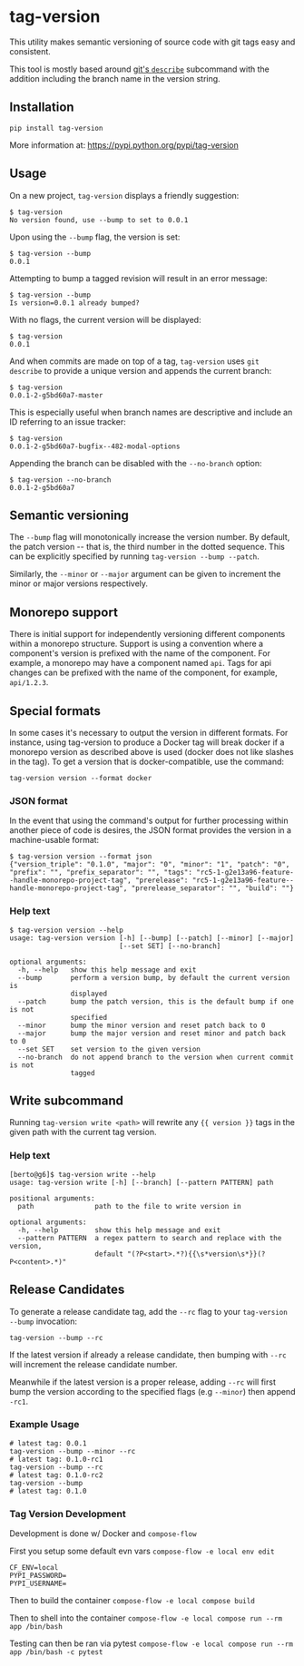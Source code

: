 # tag-version

This utility makes semantic versioning of source code with git tags easy and consistent.

This tool is mostly based around [git's `describe`](https://git-scm.com/docs/git-describe) subcommand with the addition including the branch name in the version string.


## Installation

```
pip install tag-version
```

More information at: https://pypi.python.org/pypi/tag-version


## Usage

On a new project, `tag-version` displays a friendly suggestion:

```
$ tag-version
No version found, use --bump to set to 0.0.1
```

Upon using the `--bump` flag, the version is set:

```
$ tag-version --bump
0.0.1
```

Attempting to bump a tagged revision will result in an error message:

```
$ tag-version --bump
Is version=0.0.1 already bumped?
```

With no flags, the current version will be displayed:

```
$ tag-version
0.0.1
```

And when commits are made on top of a tag, `tag-version` uses `git describe` to provide a unique version and appends the current branch:

```
$ tag-version
0.0.1-2-g5bd60a7-master
```

This is especially useful when branch names are descriptive and include an ID referring to an issue tracker:

```
$ tag-version
0.0.1-2-g5bd60a7-bugfix--482-modal-options
```

Appending the branch can be disabled with the `--no-branch` option:

```
$ tag-version --no-branch
0.0.1-2-g5bd60a7
```


## Semantic versioning

The `--bump` flag will monotonically increase the version number.  By default, the patch version -- that is, the third number in the dotted sequence.  This can be explicitly specified by running `tag-version --bump --patch`.

Similarly, the `--minor` or `--major` argument can be given to increment the minor or major versions respectively.


## Monorepo support

There is initial support for independently versioning different components within a monorepo structure.  Support is using a convention where a component's version is prefixed with the name of the component.  For example, a monorepo may have a component named `api`.  Tags for api changes can be prefixed with the name of the component, for example, `api/1.2.3`.


## Special formats

In some cases it's necessary to output the version in different formats.  For instance, using tag-version to produce a Docker tag will break docker if a monorepo version as described above is used (docker does not like slashes in the tag).  To get a version that is docker-compatible, use the command:

```
tag-version version --format docker
```

### JSON format

In the event that using the command's output for further processing within another piece of code is desires, the JSON format provides the version in a machine-usable format:

```
$ tag-version version --format json
{"version_triple": "0.1.0", "major": "0", "minor": "1", "patch": "0", "prefix": "", "prefix_separator": "", "tags": "rc5-1-g2e13a96-feature--handle-monorepo-project-tag", "prerelease": "rc5-1-g2e13a96-feature--handle-monorepo-project-tag", "prerelease_separator": "", "build": ""}
```


### Help text

```
$ tag-version version --help
usage: tag-version version [-h] [--bump] [--patch] [--minor] [--major]
                           [--set SET] [--no-branch]

optional arguments:
  -h, --help   show this help message and exit
  --bump       perform a version bump, by default the current version is
               displayed
  --patch      bump the patch version, this is the default bump if one is not
               specified
  --minor      bump the minor version and reset patch back to 0
  --major      bump the major version and reset minor and patch back to 0
  --set SET    set version to the given version
  --no-branch  do not append branch to the version when current commit is not
               tagged
```


## Write subcommand

Running `tag-version write <path>` will rewrite any `{{ version }}` tags in the given path with the current tag version.


### Help text

```
[berto@g6]$ tag-version write --help
usage: tag-version write [-h] [--branch] [--pattern PATTERN] path

positional arguments:
  path               path to the file to write version in

optional arguments:
  -h, --help         show this help message and exit
  --pattern PATTERN  a regex pattern to search and replace with the version,
                     default "(?P<start>.*?){{\s*version\s*}}(?P<content>.*)"
```


## Release Candidates

To generate a release candidate tag, add the `--rc` flag to your `tag-version --bump` invocation:

```
tag-version --bump --rc
```

If the latest version if already a release candidate, then bumping with `--rc`
will increment the release candidate number.

Meanwhile if the latest version is a proper release, adding `--rc` will first
bump the version according to the specified flags (e.g `--minor`) then append `-rc1`.


### Example Usage

```
# latest tag: 0.0.1
tag-version --bump --minor --rc
# latest tag: 0.1.0-rc1
tag-version --bump --rc
# latest tag: 0.1.0-rc2
tag-version --bump
# latest tag: 0.1.0
```

### Tag Version Development

Development is done w/ Docker and `compose-flow`

First you setup some default evn vars
```compose-flow -e local env edit```

```
CF_ENV=local
PYPI_PASSWORD=
PYPI_USERNAME=
```

Then to build the container
```compose-flow -e local compose build```

Then to shell into the container
```compose-flow -e local compose run --rm app /bin/bash```


Testing can then be ran via pytest 
```compose-flow -e local compose run --rm app /bin/bash -c pytest```
